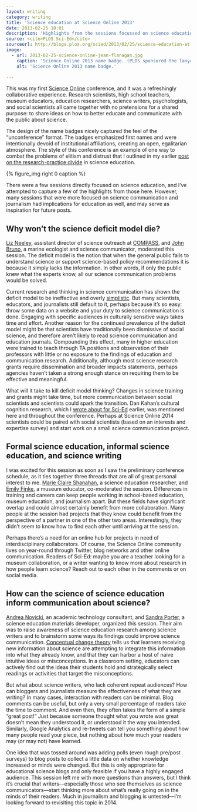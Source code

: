 ```yaml
---
layout: writing
category: writing
title: 'Science education at Science Online 2013'
date: 2013-02-25 10:01
description: 'Highlights from the sessions focussed on science education at the 2013 Science Online conference in Raleigh, NC.'
source: <cite>PLOS Sci-Ed</cite>
sourceurl: http://blogs.plos.org/scied/2013/02/25/science-education-at-science-online-2013/
image: 
  - url: 2013-02-25-science-online-jean-flanagan.jpg
    caption: 'Science Online 2013 name badge. (PLOS sponsored the lanyards for everyone.) Photo by Jean Flanagan.'
    alt: 'Science Online 2013 name badge.'
  
---
```


This was my first [Science Online](http://scienceonline.com/scienceonline2013/) conference, and it was a refreshingly collaborative experience. Research scientists, high school teachers, museum educators, education researchers, science writers, psychologists, and social scientists all came together with no pretensions for a shared purpose: to share ideas on how to better educate and communicate with the public about science.

The design of the name badges nicely captured the feel of the “unconference” format. The badges emphasized first names and were intentionally devoid of institutional affiliations, creating an open, egalitarian atmosphere. The style of this conference is an example of one way to combat the problems of elitism and distrust that I outlined in my earlier [post on the research-practice divide](http://jeancflanagan.com/2013/facing-the-research-practice-divide/) in science education.

{% figure_img right 0 caption %}

There were a few sessions directly focused on science education, and I’ve attempted to capture a few of the highlights from those here. However, many sessions that were more focused on science communication and journalism had implications for education as well, and may serve as inspiration for future posts.

## Why won’t the science deficit model die?

[Liz Neeley](http://www.compassonline.org/staff/LizNeeley), assistant director of science outreach at [COMPASS](http://www.compassonline.org/), and [John Bruno](http://johnfbruno.web.unc.edu/), a marine ecologist and science communicator, moderated this session. The deficit model is the notion that when the general public fails to understand science or support science-based policy recommendations it is because it simply lacks the information. In other words, if only the public knew what the experts know, all our science communication problems would be solved.

Current research and thinking in science communication has shown the deficit model to be ineffective and overly [simplistic](http://pus.sagepub.com/content/13/1/55.abstract). But many scientists, educators, and journalists still default to it, perhaps because it’s so easy: throw some data on a website and your duty to science communication is done. Engaging with specific audiences in culturally sensitive ways takes time and effort. Another reason for the continued prevalence of the deficit model might be that scientists have traditionally been dismissive of social science, and therefore aren’t likely to read science communication and education journals. Compounding this effect, many in higher education were trained to teach through TA positions and observation of their professors with little or no exposure to the findings of education and communication research. Additionally, although most science research grants require dissemination and broader impacts statements, perhaps agencies haven’t taken a strong enough stance on requiring them to be effective and meaningful.

What will it take to kill deficit model thinking? Changes in science training and grants might take time, but more communication between social scientists and scientists could spark the transition. Dan Kahan’s cultural cognition research, which I [wrote about for Sci-Ed](http://localhost:4000/2012/science-literacy-and-the-polarized-politics-of-climate-change/) earlier, was mentioned here and throughout the conference. Perhaps at Science Online 2014 scientists could be paired with social scientists (based on an interests and expertise survey) and start work on a small science communication project.

## Formal science education, informal science education, and science writing

I was excited for this session as soon as I saw the preliminary conference schedule, as it ties together three threads that are all of great personal interest to me. [Marie Claire Shanahan](http://boundaryvision.com/), a science education researcher, and [Emily Finke](http://www.thisview.org/), a museum educator, co-moderated the session. Differences in training and careers can keep people working in school-based education, museum education, and journalism apart. But these fields have significant overlap and could almost certainly benefit from more collaboration. Many people at the session had projects that they knew could benefit from the perspective of a partner in one of the other two areas. Interestingly, they didn’t seem to know how to find each other until arriving at the session.

Perhaps there’s a need for an online hub for projects in need of interdisciplinary collaborators. Of course, the Science Online community lives on year-round through Twitter, blog networks and other online communication. Readers of Sci-Ed: maybe you are a teacher looking for a museum collaboration, or a writer wanting to know more about research in how people learn science? Reach out to each other in the comments or on social media.

## How can the science of science education inform communication about science?

[Andrea Novicki](http://scienceblogs.com/clock/2010/03/01/scienceonline2010-interview-11/), an academic technology consultant, and [Sandra Porter](http://scienceblogs.com/digitalbio/), a science education materials developer, organized this session. Their aim was to raise awareness of science education research among science writers and to brainstorm some ways its findings could improve science communication. [Conceptual change theory](http://en.wikipedia.org/wiki/Conceptual_change) tells us that learners receiving new information about science are attempting to integrate this information into what they already know, and that they can harbor a host of naive intuitive ideas or misconceptions. In a classroom setting, educators can actively find out the ideas their students hold and strategically select readings or activities that target the misconceptions.

But what about science writers, who lack coherent repeat audiences? How can bloggers and journalists measure the effectiveness of what they are writing? In many cases, interaction with readers can be minimal. Blog comments can be useful, but only a very small percentage of readers take the time to comment. And even then, they often takes the form of a simple “great post!” Just because someone thought what you wrote was great doesn’t mean they understood it, or understood it the way you intended. Similarly, Google Analytics and re-tweets can tell you something about how many people read your piece, but nothing about how much your readers may (or may not) have learned.

One idea that was tossed around was adding polls (even rough pre/post surveys) to blog posts to collect a little data on whether knowledge increased or minds were changed. But this is only appropriate for educational science blogs and only feasible if you have a highly engaged audience. This session left me with more questions than answers, but I think it’s crucial that writers—especially those who see themselves as science communicators—start thinking more about what’s really going on in the minds of their readers. Much in journalism and blogging is untested—I’m looking forward to revisiting this topic in 2014.